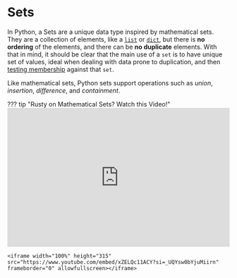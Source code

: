 # Sets

In Python, a Sets are a unique data type inspired by mathematical sets.  They are a collection of
elements, like a [`list`](./lists.md) or [`dict`](dictionaries.md), but there is
**no ordering** of the elements, and there can be **no duplicate** elements. With that in mind,
it should be clear that the main use of a `set` is to have unique set of values, ideal when
dealing with data prone to duplication, and then [testing membership](membership_testing.md)
against that `set`.

Like mathematical sets, Python sets support operations such as *union*, *insertion*, *difference*,
and *containment*.

??? tip "Rusty on Mathematical Sets?  Watch this Video!"
    <iframe width="100%" height="315" src="https://www.youtube.com/embed/tyDKR4FG3Yw?si=gxYhPLoa6eTw7u02"
    frameborder="0" allowfullscreen></iframe>

    <iframe width="100%" height="315" src="https://www.youtube.com/embed/xZELQc11ACY?si=_UQYsw0bYjuMiirn"
    frameborder="0" allowfullscreen></iframe>